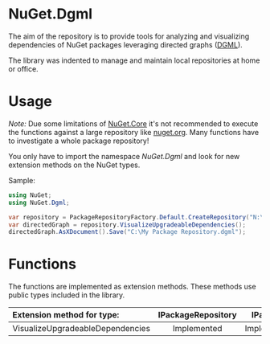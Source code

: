 # NuGet.Dgml

The aim of the repository is to provide tools for analyzing and visualizing
dependencies of NuGet packages leveraging directed graphs
([DGML](https://en.wikipedia.org/wiki/DGML)).

The library was indented to manage and maintain local repositories at home or
office.

# Usage

*Note:* Due some limitations of
[NuGet.Core](http://www.nuget.org/packages/NuGet.Core/) it's not recommended
to execute the functions against a large repository like [nuget.org]().
Many functions have to investigate a whole package repository!

You only have to import the namespace *NuGet.Dgml* and look for new extension
methods on the NuGet types.

Sample:
```c#
using NuGet;
using NuGet.Dgml;

var repository = PackageRepositoryFactory.Default.CreateRepository("N:\My Package Repository\");
var directedGraph = repository.VisualizeUpgradeableDependencies();
directedGraph.AsXDocument().Save("C:\My Package Repository.dgml");
```
# Functions

The functions are implemented as extension methods. These methods use public
types included in the library.

| Extension method for type: | IPackageRepository | IPackage |
|:--|:-:|:-:|
| VisualizeUpgradeableDependencies | Implemented  | Implemented |
